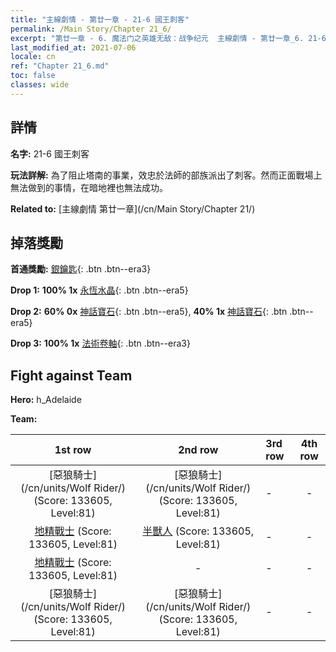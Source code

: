 ```yaml
---
title: "主線劇情 - 第廿一章 - 21-6 國王刺客"
permalink: /Main Story/Chapter 21_6/
excerpt: "第廿一章 - 6. 魔法门之英雄无敌：战争纪元  主線劇情 - 第廿一章_6. 21-6 國王刺客"
last_modified_at: 2021-07-06
locale: cn
ref: "Chapter 21_6.md"
toc: false
classes: wide
---
```


## 詳情

 **名字:** 21-6 國王刺客

 **玩法詳解:** 為了阻止塔南的事業，效忠於法師的部族派出了刺客。然而正面戰場上無法做到的事情，在暗地裡也無法成功。

 **Related to:** [主線劇情 第廿一章](/cn/Main Story/Chapter 21/)

## 掉落獎勵

 **首通獎勵:** [銀鑰匙](/cn/Items/con_693/){: .btn .btn--era3}

 **Drop 1:** **100% 1x** [永恆水晶](/cn/Items/mat_73/){: .btn .btn--era5}

 **Drop 2:** **60% 0x** [神話寶石](/cn/Items/mat_65/){: .btn .btn--era5}, **40% 1x** [神話寶石](/cn/Items/mat_65/){: .btn .btn--era5}

 **Drop 3:** **100% 1x** [法術卷軸](/cn/Items/con_694/){: .btn .btn--era3}


## Fight against Team
 **Hero:** h_Adelaide

 **Team:**


  | 1st row | 2nd row | 3rd row | 4th row |
  |:----:|:----:|:----|:----:|
  | [惡狼騎士](/cn/units/Wolf Rider/) (Score: 133605, Level:81)  | [惡狼騎士](/cn/units/Wolf Rider/) (Score: 133605, Level:81)  | - | - |
  | [地精戰士](/cn/units/Goblin/) (Score: 133605, Level:81)  | [半獸人](/cn/units/Orc/) (Score: 133605, Level:81)  | - | - |
  | [地精戰士](/cn/units/Goblin/) (Score: 133605, Level:81)  | - | - | - |
  | [惡狼騎士](/cn/units/Wolf Rider/) (Score: 133605, Level:81)  | [惡狼騎士](/cn/units/Wolf Rider/) (Score: 133605, Level:81)  | - | - |


